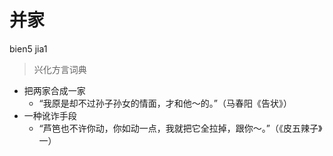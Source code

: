 # 并家
bien5 jia1
> 兴化方言词典
- 把两家合成一家
  - “我原是却不过孙子孙女的情面，才和他～的。”（马春阳《告状》）
- 一种讹诈手段
  - “芦笆也不许你动，你如动一点，我就把它全拉掉，跟你～。”（《皮五辣子》一）

